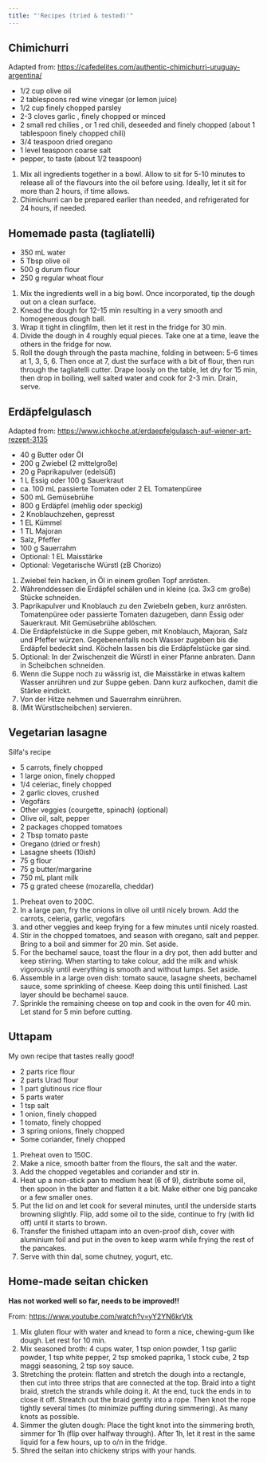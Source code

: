 ```yaml
---
title: "'Recipes (tried & tested)'"
---
```


## Chimichurri
Adapted from: https://cafedelites.com/authentic-chimichurri-uruguay-argentina/

- 1/2 cup olive oil
- 2 tablespoons red wine vinegar (or lemon juice)
- 1/2 cup finely chopped parsley
- 2-3 cloves garlic , finely chopped or minced
- 2 small red chilies , or 1 red chili, deseeded and finely chopped (about 1 tablespoon finely chopped chili)
- 3/4 teaspoon dried oregano
- 1 level teaspoon coarse salt
- pepper, to taste (about 1/2 teaspoon)

1. Mix all ingredients together in a bowl. Allow to sit for 5-10 minutes to release all of the flavours into the oil before using. Ideally, let it sit for more than 2 hours, if time allows.
2. Chimichurri can be prepared earlier than needed, and refrigerated for 24 hours, if needed.



## Homemade pasta (tagliatelli)
- 350 mL water
- 5 Tbsp olive oil
- 500 g durum flour
- 250 g regular wheat flour

1. Mix the ingredients well in a big bowl. Once incorporated, tip the dough out on a clean surface. 
2. Knead the dough for 12-15 min resulting in a very smooth and homogeneous dough ball. 
3. Wrap it tight in clingfilm, then let it rest in the fridge for 30 min. 
4. Divide the dough in 4 roughly equal pieces. Take one at a time, leave the others in the fridge for now. 
5. Roll the dough through the pasta machine, folding in between: 5-6 times at 1, 3, 5, 6. Then once at 7, dust the surface with a bit of flour, then run through the tagliatelli cutter. Drape loosly on the table, let dry for 15 min, then drop in boiling, well salted water and cook for 2-3 min. Drain, serve. 


## Erdäpfelgulasch
Adapted from: https://www.ichkoche.at/erdaepfelgulasch-auf-wiener-art-rezept-3135

- 40 g Butter oder Öl
- 200 g Zwiebel (2 mittelgroße)
- 20 g Paprikapulver (edelsüß)
- 1 L Essig oder 100 g Sauerkraut
- ca. 100 mL passierte Tomaten oder 2 EL Tomatenpüree
- 500 mL Gemüsebrühe
- 800 g Erdäpfel (mehlig oder speckig)
- 2 Knoblauchzehen, gepresst
- 1 EL Kümmel
- 1 TL Majoran
- Salz, Pfeffer
- 100 g Sauerrahm
- Optional: 1 EL Maisstärke
- Optional: Vegetarische Würstl (zB Chorizo)

1. Zwiebel fein hacken, in Öl in einem großen Topf anrösten.
2. Währenddessen die Erdäpfel schälen und in kleine (ca. 3x3 cm große) Stücke schneiden. 
3. Paprikapulver und Knoblauch zu den Zwiebeln geben, kurz anrösten. Tomatenpüree oder passierte Tomaten dazugeben, dann Essig oder Sauerkraut. Mit Gemüsebrühe ablöschen. 
4. Die Erdäpfelstücke in die Suppe geben, mit Knoblauch, Majoran, Salz und Pfeffer würzen. Gegebenenfalls noch Wasser zugeben bis die Erdäpfel bedeckt sind. Köcheln lassen bis die Erdäpfelstücke gar sind. 
5. Optional: In der Zwischenzeit die Würstl in einer Pfanne anbraten. Dann in Scheibchen schneiden.
6. Wenn die Suppe noch zu wässrig ist, die Maisstärke in etwas kaltem Wasser anrühren und zur Suppe geben. Dann kurz aufkochen, damit die Stärke eindickt. 
7. Von der Hitze nehmen und Sauerrahm einrühren. 
8. (Mit Würstlscheibchen) servieren.


## Vegetarian lasagne
Silfa's recipe
- 5 carrots, finely chopped
- 1 large onion, finely chopped
- 1/4 celeriac, finely chopped
- 2 garlic cloves, crushed
- Vegofärs
- Other veggies (courgette, spinach) (optional)
- Olive oil, salt, pepper
- 2 packages chopped tomatoes
- 2 Tbsp tomato paste
- Oregano (dried or fresh)
- Lasagne sheets (10ish)
- 75 g flour
- 75 g butter/margarine
- 750 mL plant milk
- 75 g grated cheese (mozarella, cheddar)

1. Preheat oven to 200C.
2. In a large pan, fry the onions in olive oil until nicely brown. Add the carrots, celeria, garlic, vegofärs 
3. and other veggies and keep frying for a few minutes until nicely roasted.
4. Stir in the chopped tomatoes, and season with oregano, salt and pepper. Bring to a boil and simmer for  20 min. Set aside.
5. For the bechamel sauce, toast the flour in a dry pot, then add butter and keep stirring. When starting to take colour, add the milk and whisk vigorously until everything is smooth and without lumps. Set aside.
6. Assemble in a large oven dish: tomato sauce, lasagne sheets, bechamel sauce, some sprinkling of cheese. Keep doing this until finished. Last layer should be bechamel sauce. 
7. Sprinkle the remaining cheese on top and cook in the oven for 40 min. Let stand for 5 min before cutting. 


## Uttapam
My own recipe that tastes really good!
- 2 parts rice flour
- 2 parts Urad flour
- 1 part glutinous rice flour
- 5 parts water
- 1 tsp salt
- 1 onion, finely chopped
- 1 tomato, finely chopped
- 3 spring onions, finely chopped
- Some coriander, finely chopped

1. Preheat oven to 150C.
2. Make a nice, smooth batter from the flours, the salt and the water. 
3. Add the chopped vegetables and coriander and stir in.
4. Heat up a non-stick pan to medium heat (6 of 9), distribute some oil, then spoon in the batter and flatten it a bit. Make either one big pancake or a few smaller ones. 
5. Put the lid on and let cook for several minutes, until the underside starts browning slightly. Flip, add some oil to the side, continue to fry (with lid off) until it starts to brown. 
6. Transfer the finished uttapam into an oven-proof dish, cover with aluminium foil and put in the oven to keep warm while frying the rest of the pancakes. 
7. Serve with thin dal, some chutney, yogurt, etc.


## Home-made seitan chicken
**Has not worked well so far, needs to be improved!!**

From: https://www.youtube.com/watch?v=yY2YN6krVtk

1. Mix gluten flour with water and knead to form a nice, chewing-gum like dough. Let rest for 10 min.
2. Mix seasoned broth: 4 cups water, 1 tsp onion powder, 1 tsp garlic powder, 1 tsp white pepper, 2 tsp smoked paprika, 1 stock cube, 2 tsp maggi seasoning, 2 tsp soy sauce. 
3. Stretching the protein: flatten and stretch the dough into a rectangle, then cut into three strips that are connected at the top. Braid into a tight braid, stretch the strands while doing it. At the end, tuck the ends in to close it off. Streatch out the braid gently into a rope. Then knot the rope tightly several times (to minimize puffing during simmering). As many knots as possible.
4. Simmer the gluten dough: Place the tight knot into the simmering broth, simmer for 1h (flip over halfway through). After 1h, let it rest in the same liquid for a few hours, up to o/n in the fridge. 
5. Shred the seitan into chickeny strips with your hands. 

